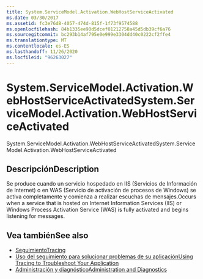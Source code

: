 ```yaml
---
title: System.ServiceModel.Activation.WebHostServiceActivated
ms.date: 03/30/2017
ms.assetid: fc3e76d8-4057-474d-815f-1f73f9574588
ms.openlocfilehash: 84b1335ee90d5dcef01212758a45d5db39cf6a76
ms.sourcegitcommit: bc293b14af795e0e999e3304dd40c0222cf2ffe4
ms.translationtype: MT
ms.contentlocale: es-ES
ms.lasthandoff: 11/26/2020
ms.locfileid: "96263027"
---
```

# <a name="systemservicemodelactivationwebhostserviceactivated"></a><span data-ttu-id="ea822-102">System.ServiceModel.Activation.WebHostServiceActivated</span><span class="sxs-lookup"><span data-stu-id="ea822-102">System.ServiceModel.Activation.WebHostServiceActivated</span></span>

<span data-ttu-id="ea822-103">System.ServiceModel.Activation.WebHostServiceActivated</span><span class="sxs-lookup"><span data-stu-id="ea822-103">System.ServiceModel.Activation.WebHostServiceActivated</span></span>  
  
## <a name="description"></a><span data-ttu-id="ea822-104">Descripción</span><span class="sxs-lookup"><span data-stu-id="ea822-104">Description</span></span>  

 <span data-ttu-id="ea822-105">Se produce cuando un servicio hospedado en IIS (Servicios de Información de Internet) o en WAS (Servicio de activación de procesos de Windows) se activa completamente y comienza a realizar escuchas de mensajes.</span><span class="sxs-lookup"><span data-stu-id="ea822-105">Occurs when a service that is hosted on Internet Information Services (IIS) or Windows Process Activation Service (WAS) is fully activated and begins listening for messages.</span></span>  
  
## <a name="see-also"></a><span data-ttu-id="ea822-106">Vea también</span><span class="sxs-lookup"><span data-stu-id="ea822-106">See also</span></span>

- [<span data-ttu-id="ea822-107">Seguimiento</span><span class="sxs-lookup"><span data-stu-id="ea822-107">Tracing</span></span>](index.md)
- [<span data-ttu-id="ea822-108">Uso del seguimiento para solucionar problemas de su aplicación</span><span class="sxs-lookup"><span data-stu-id="ea822-108">Using Tracing to Troubleshoot Your Application</span></span>](using-tracing-to-troubleshoot-your-application.md)
- [<span data-ttu-id="ea822-109">Administración y diagnóstico</span><span class="sxs-lookup"><span data-stu-id="ea822-109">Administration and Diagnostics</span></span>](../index.md)
